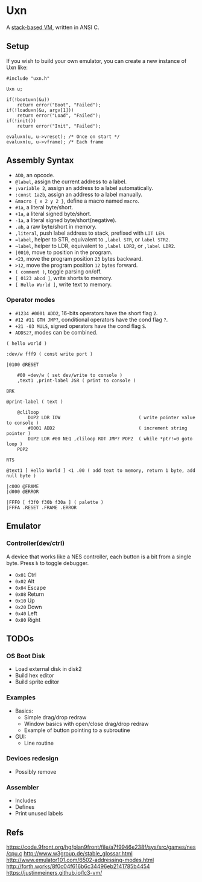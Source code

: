 # Uxn

A [stack-based VM](https://wiki.xxiivv.com/site/uxn.html), written in ANSI C.

## Setup

If you wish to build your own emulator, you can create a new instance of Uxn like:

```
#include "uxn.h"

Uxn u;

if(!bootuxn(&u))
	return error("Boot", "Failed");
if(!loaduxn(&u, argv[1]))
	return error("Load", "Failed");
if(!init())
	return error("Init", "Failed");

evaluxn(u, u->vreset); /* Once on start */
evaluxn(u, u->vframe); /* Each frame
```

## Assembly Syntax

- `ADD`, an opcode.
- `@label`, assign the current address to a label.
- `;variable 2`, assign an address to a label automatically.
- `:const 1a2b`, assign an address to a label manually.
- `&macro { x 2 y 2 }`, define a macro named `macro`.
- `#1a`, a literal byte/short.
- `+1a`, a literal signed byte/short.
- `-1a`, a literal signed byte/short(negative).
- `.ab`, a raw byte/short in memory.
- `,literal`, push label address to stack, prefixed with `LIT LEN`.
- `=label`, helper to STR, equivalent to `,label STR`, or `label STR2`.
- `~label`, helper to LDR, equivalent to `,label LDR2`, or `,label LDR2`.
- `|0010`, move to position in the program.
- `<23`, move the program position `23` bytes backward.
- `>12`, move the program position `12` bytes forward.
- `( comment )`, toggle parsing on/off.
- `[ 0123 abcd ]`, write shorts to memory.
- `[ Hello World ]`, write text to memory.

### Operator modes

- `#1234 #0001 ADD2`, 16-bits operators have the short flag `2`.
- `#12 #11 GTH JMP?`, conditional operators have the cond flag `?`.
- `+21 -03 MULS`, signed operators have the cond flag `S`.
- `ADDS2?`, modes can be combined.

```
( hello world )

:dev/w fff9 ( const write port )

|0100 @RESET 
	
	#00 =dev/w ( set dev/write to console ) 
	,text1 ,print-label JSR ( print to console )

BRK

@print-label ( text )

	@cliloop
		DUP2 LDR IOW                             ( write pointer value to console )
		#0001 ADD2                               ( increment string pointer )
		DUP2 LDR #00 NEQ ,cliloop ROT JMP? POP2  ( while *ptr!=0 goto loop )
	POP2
		
RTS                 

@text1 [ Hello World ] <1 .00 ( add text to memory, return 1 byte, add null byte )

|c000 @FRAME
|d000 @ERROR 

|FFF0 [ f3f0 f30b f30a ] ( palette )
|FFFA .RESET .FRAME .ERROR
```

## Emulator

### Controller(dev/ctrl)

A device that works like a NES controller, each button is a bit from a single byte. Press `h` to toggle debugger.

- `0x01` Ctrl
- `0x02` Alt
- `0x04` Escape
- `0x08` Return
- `0x10` Up
- `0x20` Down
- `0x40` Left
- `0x80` Right

## TODOs

### OS Boot Disk

- Load external disk in disk2
- Build hex editor
- Build sprite editor

### Examples

- Basics:
	- Simple drag/drop redraw
	- Window basics with open/close drag/drop redraw
	- Example of button pointing to a subroutine
- GUI:
	- Line routine

### Devices redesign

- Possibly remove

### Assembler

- Includes
- Defines
- Print unused labels

## Refs

https://code.9front.org/hg/plan9front/file/a7f9946e238f/sys/src/games/nes/cpu.c
http://www.w3group.de/stable_glossar.html
http://www.emulator101.com/6502-addressing-modes.html
http://forth.works/8f0c04f616b6c34496eb2141785b4454
https://justinmeiners.github.io/lc3-vm/
